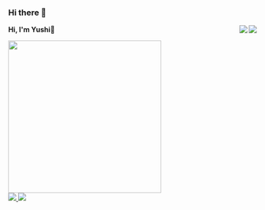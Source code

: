 ### Hi there 👋

<a href="https://github.com/YoshieYuushi#gh-light-mode-only">
  <img align="right" src="https://github-readme-stats-git-masterrstaa-rickstaa.vercel.app/api?username=YoshieYuushi&show_icons=true&icon_color=805AD5&text_color=718096&bg_color=ffffff&hide_title=true#gh-light-mode-only"/>
</a>
<a href="https://github.com/YoshieYuushi#gh-dark-mode-only">
  <img align="right" src="https://github-readme-stats-git-masterrstaa-rickstaa.vercel.app/api?username=tonngw&show_icons=true&hide_title=true&theme=merko#gh-dark-mode-only"/>
</a>

<b>Hi, I'm Yushi👋</b>

<a href="https://github.com/tonngw">
  <img src = 'https://cdn.acwing.com/media/article/image/2022/07/12/52520_f251725801-typing-github.gif' width="310"/>
</a>

<br>

<a href="https://YoshieYuushi.com">
  <img src="https://img.shields.io/badge/Author-tonngw-blue" />
</a>

<a href="https://github.com/YoshieYuushi">
  <img src="https://komarev.com/ghpvc/?username=YoshieYuushi" />
</a>

<!-- markdown style -->
<!--![](https://img.shields.io/badge/Author-tonngw-blue) ![](https://komarev.com/ghpvc/?username=tonngw)-->
<!--
**tonngw/tonngw** is a ✨ _special_ ✨ repository because its `README.md` (this file) appears on your GitHub profile.

Here are some ideas to get you started:

- 🔭 I’m currently working on ...
- 🌱 I’m currently learning ...
- 👯 I’m looking to collaborate on ...
- 🤔 I’m looking for help with ...
- 💬 Ask me about ...
- 📫 How to reach me: ...
- 😄 Pronouns: ...
- ⚡ Fun fact: ...
-->
